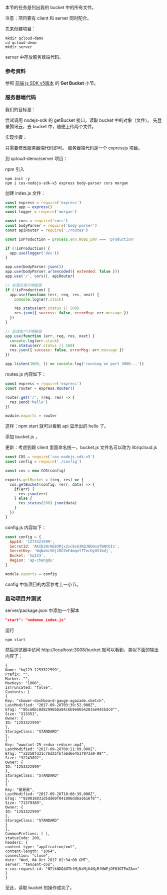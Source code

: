 本节的任务是列出我的 bucket 中的所有文件。

注意：项目要有 client 和 server 同时配合。

先来创建项目：

```
mkdir qcloud-demo
cd qcloud-demo
mkdir server
```

server 中存放服务器端代码。

### 参考资料

参照 [前端 js SDK v5版本](https://cloud.tencent.com/document/product/436/11459#.E5.88.86.E5.9D.97.E4.B8.8A.E4.BC.A0.E4.BB.BB.E5.8A.A1.E6.93.8D.E4.BD.9C) 的 **Get Bucket** 小节。

### 服务器端代码

我们的目标是：

尝试调用 nodejs-sdk 的 getBucket 接口，读取 bucket 中的对象（文件）。
先登录腾讯云，去 bucket 中，随便上传两个文件。


实现步骤：

只需要修改服务器端代码即可。 服务器端代码是一个 expressjs 项目。

到 qcloud-demo/server 项目：

npm 引入

```
npm init -y
npm i cos-nodejs-sdk-v5 express body-parser cors morgan
```

创建 index.js 文件：

```js
const express = require('express')
const app = express()
const logger = require('morgan')

const cors = require('cors')
const bodyParser = require('body-parser')
const apiRouter = require('./routes')

const isProduction = process.env.NODE_ENV === 'production'

if (!isProduction) {
  app.use(logger('dev'))
}

app.use(bodyParser.json())
app.use(bodyParser.urlencoded({ extended: false }))
app.use('/', cors(), apiRouter)

// 处理开发环境报错
if (!isProduction) {
  app.use(function (err, req, res, next) {
    console.log(err.stack)

    res.status(err.status || 500)
    res.json({ success: false, errorMsg: err.message })
  })
}

// 处理生产环境报错
app.use(function (err, req, res, next) {
  console.log(err.stack)
  res.status(err.status || 500)
  res.json({ success: false, errorMsg: err.message })
})

app.listen(3000, () => console.log('running on port 3000...'))
```


routes.js 内容如下：

```js
const express = require('express')
const router = express.Router()

router.get('/', (req, res) => {
  res.send('hello')
})

module.exports = router
```

这样：npm start 就可以看到 api 显示出的 hello 了。


添加 bucket.js ，

更新：考虑到跟 client 里面命名统一，bucket.js 文件名可以改为 lib/qcloud.js


```js
const COS = require('cos-nodejs-sdk-v5')
const config = require('./config')

const cos = new COS(config)

exports.getBucket = (req, res) => {
  cos.getBucket(config, (err, data) => {
    if(err) {
      res.json(err)
    } else {
      res.status(200).json(data)
    }
  })
}
```

config.js 内容如下：

```js
const config = {
  AppId: '1273321599',
  SecretId: 'AKIDiNr0E83Mjx2vc8vb3KQJ0UmsmT0NtUIs',
  SecretKey: 'WqNahcVDj2DG7mF4mqnY7TecOyO51bdj',
  Bucket: 'hq123',
  Region: 'ap-chengdu'
}

module.exports = config
```

config 中各项目的内容参考上一小节。

### 启动项目并测试

server/package.json 中添加一个脚本

```json
"start": "nodemon index.js"
```

运行

```
npm start
```

然后浏览器中访问 http://localhost:3008/bucket 就可以看到，类似下面的输出内容了：


```
{
Name: "hq123-1253322599",
Prefix: "",
Marker: "",
MaxKeys: "1000",
IsTruncated: "false",
Contents: [
{
Key: "shower-dashboard-gauge-agazade.sketch",
LastModified: "2017-09-28T03:39:52.000Z",
ETag: ""8bce0bc8d82996b6a84c6b9e8654203ae945bdc0"",
Size: "313351",
Owner: {
ID: "1253322599"
},
StorageClass: "STANDARD"
},
{
Key: "www/ant-25-redux-reducer.mp4",
LastModified: "2017-09-28T08:21:09.000Z",
ETag: ""a2258fd31c76d25fbfa6d6e4517973a0-88"",
Size: "92243892",
Owner: {
ID: "1253322599"
},
StorageClass: "STANDARD"
},
{
Key: "是是是",
LastModified: "2017-09-28T10:06:39.000Z",
ETag: ""929018031d5dd60f041006dd6a5616f6"",
Size: "71379389",
Owner: {
ID: "1253322599"
},
StorageClass: "STANDARD"
}
],
CommonPrefixes: [ ],
statusCode: 200,
headers: {
content-type: "application/xml",
content-length: "1064",
connection: "close",
date: "Wed, 04 Oct 2017 02:34:00 GMT",
server: "tencent-cos",
x-cos-request-id: "NTlkNDQ4OThfMjNiMjU4NjRfNWFjOF83OTFmZA=="
}
}
```

至此，读取 bucket 的操作成功了。
